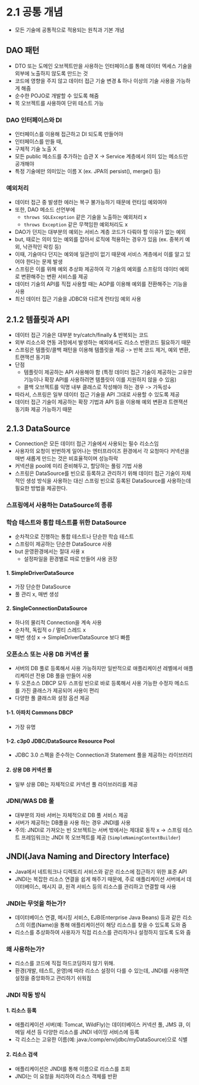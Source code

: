 2.1 공통 개념 
=
- 모든 기술에 공통적으로 적용되는 원칙과 기본 개념
## DAO 패턴
- DTO 또는 도메인 오브젝트만을 사용하는 인터페이스를 통해 데이터 엑세스 기술을 외부에 노출하지 않도록 만드는 것
- 코드에 영향을 주지 않고 데이터 접근 기술 변경 & 하나 이상의 기술 사용을 가능하게 해줌
- 순수한 POJO로 개발할 수 있도록 해줌
- 목 오브젝트를 사용하여 단위 테스트 가능

### DAO 인터페이스와 DI
- 인터페이스를 이용해 접근하고 DI 되도록 만들어야
-  인터페이스를 만들 때,
  - 구체적 기술 노출 X
  - 모든 public 메소드를 추가하는 습관 X -> Service 계층에서 의미 있는 메소드만 공개해야
  - 특정 기술에만 의미있는 이름 X (ex. JPA의 persist(), merge() 등)

### 예외처리
- 데이터 접근 중 발생한 에러는 복구 불가능하기 때문에 런타임 예외여야
- 또한, DAO 메소드 선언부에
  - `throws SQLException` 같은 기술을 노출하는 예외처리 x
  - `throws Exception` 같은 무책임한 예외처리도 x
- DAO가 던지는 대부분의 예외는 서비스 계층 코드가 다뤄야 할 이유가 없는 예외
- but, 때로는 의미 있는 예외를 잡아서 로직에 적용하는 경우가 있음 (ex. 중복키 예외, 낙관적인 락킹 등)
- 이때, 기술마다 던지는 예외에 일관성이 없기 때문에 서비스 계층에서 이를 알고 있어야 한다는 문제 발생
- 스프링은 이를 위해 예외 추상화 제공하여 각 기술의 예외를 스프링의 데이터 예외로 변환해주는 변환 서비스를 제공
- 데이터 기술의 API를 직접 사용할 때는 AOP를 이용해 예외를 전환해주는 기능을 사용
- 최신 데이터 접근 기술을 JDBC와 다르게 런타임 예외 사용

## 2.1.2 템플릿과 API
- 데이터 접근 기술은 대부분 try/catch/finally & 반복되는 코드
- 외부 리소스와 연동 과정에서 발생하는 예외에서도 리소스 반환코드 필요하기 때문
- 스프링은 템플릿/콜백 패턴을 이용해 템플릿을 제공 -> 반복 코드 제거, 예외 변환, 트랜잭션 동기화
- 단점
  - 템플릿이 제공하는 API 사용해야 함 (특정 데이터 접근 기술이 제공하는 고유한 기능이나 확장 API를 사용하려면 템플릿이 이를 지원하지 않을 수 있음)
  - 콜백 오브젝트를 익명 내부 클래스로 작성해야 하는 경우 -> 가독성↓
- 따라서, 스프링은 일부 데이터 접근 기술을 API 그대로 사용할 수 있도록 제공
- 데이터 접근 기술이 제공하는 확장 기법과 API 등을 이용해 예외 변환과 트랜잭션 동기화 제공 가능하기 때문

## 2.1.3 DataSource
- Connection은 모든 데이터 접근 기술에서 사용되는 필수 리소스임
- 사용자의 요청이 빈번하게 일어나는 엔터프라이즈 환경에서 각 요청마다 커넥션을 매번 새롭게 만드는 것은 비효율적이며 성능하락
- 커넥션을 pool에 미리 준비해두고, 할당하는 풀링 기법 사용
- 스프링은 DataSource를 빈으로 등록하고 관리하기 위해 데이터 접근 기술이 자체적인 생성 방식을 사용하는 대신 스프링 빈으로 등록된 DataSource를 사용하는데 필요한 방법을 제공한다. 

### 스프링에서 사용하는 DataSource의 종류
### 학습 테스트와 통합 테스트를 위한 DataSource
- 순차적으로 진행하는 통합 테스트나 단순한 학습 테스트
- 스프링이 제공하는 단순한 DataSource 사용
- but 운영환경에서는 절대 사용 x
  - 설정파일을 환경별로 따로 만들어 사용 권장
#### 1. SimpleDriverDataSource
- 가장 단순한 DataSource
- 풀 관리 x, 매번 생성
#### 2. SingleConnectionDataSource
- 하나의 물리적 Connection을 계속 사용
- 순차적, 독립적 o / 멀티 스레드 x
- 매번 생성 x -> SimpleDriverDataSource 보다 빠름

### 오픈소스 또는 사용 DB 커넥션 풀
- 서버의 DB 풀로 등록해서 사용 가능하지만 일반적으로 애플리케이션 레벨에서 애플리케이션 전용 DB 풀을 만들어 사용
- 두 오픈소스 DBCP 모두 스프링 빈으로 바로 등록해서 사용 가능한 수정자 메소드를 가진 클래스가 제공되어 사용이 편리
- 다양한 풀 클래스와 설정 옵션 제공
#### 1-1. 아파치 Commons DBCP
- 가장 유명
#### 1-2. c3p0 JDBC/DataSource Resource Pool
- JDBC 3.0 스펙을 준수하는 Connection과 Statement 풀을 제공하는 라이브러리
#### 2. 상용 DB 커넥션 풀
- 일부 상용 DB는 자체적으로 커넥션 풀 라이브러리를 제공

### JDNI/WAS DB 풀
- 대부분의 자바 서버는 자체적으로 DB 풀 서비스 제공
- 서버가 제공하는 DB풀을 사용 하는 경우 JNDI를 사용
- 주의: JNDI로 가져오는 빈 오브젝트는 서버 밖에서는 제대로 동작 x -> 스프링 테스트 프레임워크는 JNDI 목 오브젝트를 제공 (`SimpleNamingContextBuilder`)



## JNDI(Java Naming and Directory Interface)
- Java에서 네트워크나 디렉토리 서비스와 같은 리소스에 접근하기 위한 표준 API
- JNDI는 복잡한 리소스 연결을 쉽게 해주기 때문에, 주로 애플리케이션 서버에서 데이터베이스, 메시지 큐, 원격 서비스 등의 리소스를 관리하고 연결할 때 사용


### JNDI는 무엇을 하는가?
- 데이터베이스 연결, 메시징 서비스, EJB(Enterprise Java Beans) 등과 같은 리소스의 이름(Name)을 통해 애플리케이션이 해당 리소스를 찾을 수 있도록 도와 줌
- 리소스를 추상화하여 사용자가 직접 리소스를 관리하거나 설정하지 않도록 도와 줌

### 왜 사용하는가?
- 리소스를 코드에 직접 하드코딩하지 않기 위해.
- 환경(개발, 테스트, 운영)에 따라 리소스 설정이 다를 수 있는데, JNDI를 사용하면 설정을 중앙화하고 관리하기 쉬워짐

### JNDI 작동 방식
#### 1. 리소스 등록
- 애플리케이션 서버(예: Tomcat, WildFly)는 데이터베이스 커넥션 풀, JMS 큐, 이메일 세션 등 다양한 리소스를 JNDI 네이밍 서비스에 등록
- 각 리소스는 고유한 이름(예: java:/comp/env/jdbc/myDataSource)으로 식별
#### 2. 리소스 검색
- 애플리케이션은 JNDI를 통해 이름으로 리소스를 조회
- JNDI는 이 요청을 처리하여 리소스 객체를 반환